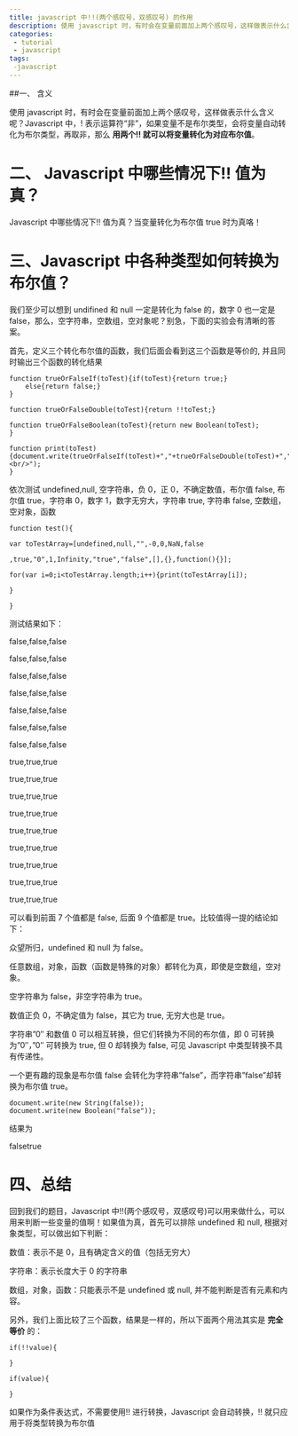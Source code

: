 ```yaml
---
title: javascript 中!!(两个感叹号，双感叹号) 的作用
description: 使用 javascript 时，有时会在变量前面加上两个感叹号，这样做表示什么含义呢？Javascript 中，! 表示运算符“非”，如果变量不是布尔类型，会将变量自动转化为布尔类型，再取非，那么 用两个!! 就可以将变量转化为对应布尔值。
categories:
 - tutorial
 - javascript
tags:
 -javascript
---
```




##一、 含义

使用 javascript 时，有时会在变量前面加上两个感叹号，这样做表示什么含义呢？Javascript 中，! 表示运算符“非”，如果变量不是布尔类型，会将变量自动转化为布尔类型，再取非，那么 **用两个!! 就可以将变量转化为对应布尔值**。

<!-- more -->

# 二、 Javascript 中哪些情况下!! 值为真？

Javascript 中哪些情况下!! 值为真？当变量转化为布尔值 true 时为真咯！

# 三、Javascript 中各种类型如何转换为布尔值？

我们至少可以想到 undifined 和 null 一定是转化为 false 的，数字 0 也一定是 false，那么，空字符串，空数组，空对象呢？别急，下面的实验会有清晰的答案。

首先，定义三个转化布尔值的函数，我们后面会看到这三个函数是等价的, 并且同时输出三个函数的转化结果

```
function trueOrFalseIf(toTest){if(toTest){return true;}
    else{return false;}
}

function trueOrFalseDouble(toTest){return !!toTest;}

function trueOrFalseBoolean(toTest){return new Boolean(toTest);
}

function print(toTest){document.write(trueOrFalseIf(toTest)+","+trueOrFalseDouble(toTest)+","+trueOrFalseBoolean(toTest)+"<br/>");
}
```

依次测试 undefined,null, 空字符串，负 0，正 0，不确定数值，布尔值 false, 布尔值 true，字符串 0，数字 1，数字无穷大，字符串 true, 字符串 false, 空数组，空对象，函数

```
function test(){

var toTestArray=[undefined,null,"",-0,0,NaN,false

,true,"0",1,Infinity,"true","false",[],{},function(){}];

for(var i=0;i<toTestArray.length;i++){print(toTestArray[i]);

}

}
```

测试结果如下：

false,false,false

false,false,false

false,false,false

false,false,false

false,false,false

false,false,false

false,false,false

true,true,true

true,true,true

true,true,true

true,true,true

true,true,true

true,true,true

true,true,true

true,true,true

true,true,true

可以看到前面 7 个值都是 false, 后面 9 个值都是 true。比较值得一提的结论如下：

众望所归，undefined 和 null 为 false。

任意数组，对象，函数（函数是特殊的对象）都转化为真，即使是空数组，空对象。

空字符串为 false，非空字符串为 true。

数值正负 0，不确定值为 false，其它为 true, 无穷大也是 true。

字符串”0″ 和数值 0 可以相互转换，但它们转换为不同的布尔值，即 0 可转换为”0″，”0″ 可转换为 true, 但 0 却转换为 false, 可见 Javascript 中类型转换不具有传递性。

一个更有趣的现象是布尔值 false 会转化为字符串”false”，而字符串”false”却转换为布尔值 true。

```
document.write(new String(false));
document.write(new Boolean("false"));
```

结果为

falsetrue

# 四、总结

回到我们的题目，Javascript 中!!(两个感叹号，双感叹号)可以用来做什么，可以用来判断一些变量的值啊！如果值为真，首先可以排除 undefined 和 null, 根据对象类型，可以做出如下判断：

数值：表示不是 0，且有确定含义的值（包括无穷大）

字符串：表示长度大于 0 的字符串

数组，对象，函数：只能表示不是 undefined 或 null, 并不能判断是否有元素和内容。

另外，我们上面比较了三个函数，结果是一样的，所以下面两个用法其实是 **完全等价** 的：

```
if(!!value){

}

if(value){

}
```

如果作为条件表达式，不需要使用!! 进行转换，Javascript 会自动转换，!! 就只应用于将类型转换为布尔值